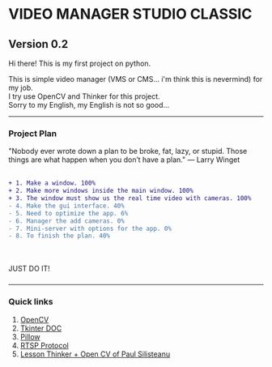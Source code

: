 # VIDEO MANAGER STUDIO CLASSIC
## Version 0.2

Hi there! This is my first project on python. <br />

This is simple video manager (VMS or CMS... i'm think this is nevermind) for my job. <br />
I try use OpenCV and Thinker for this project. <br />
Sorry to my English, my English is not so good... <br />
***
### Project Plan
"Nobody ever wrote down a plan to be broke, fat, lazy, or stupid. Those things are what happen when you don’t have a plan." — Larry Winget <br /> <br />

```diff
+ 1. Make a window. 100%
+ 2. Make more windows inside the main window. 100%
+ 3. The window must show us the real time video with cameras. 100%
- 4. Make the gui interface. 40%
- 5. Need to optimize the app. 6%
- 6. Manager the add cameras. 0%
- 7. Mini-server with options for the app. 0%
- 8. To finish the plan. 40%
```
<br /> <br />
JUST DO IT!

###
***
 ### Quick links
1. [OpenCV](https://pypi.org/project/opencv-python/)
2. [Tkinter DOC](https://docs.python.org/3/library/tkinter.html)
3. [Pillow](https://pillow.readthedocs.io/en/stable/)
4. [RTSP Protocol](https://en.wikipedia.org/wiki/Real_Time_Streaming_Protocol)
5. [Lesson Thinker + Open CV of Paul Silisteanu](https://solarianprogrammer.com/2018/04/21/python-opencv-show-video-tkinter-window/)
